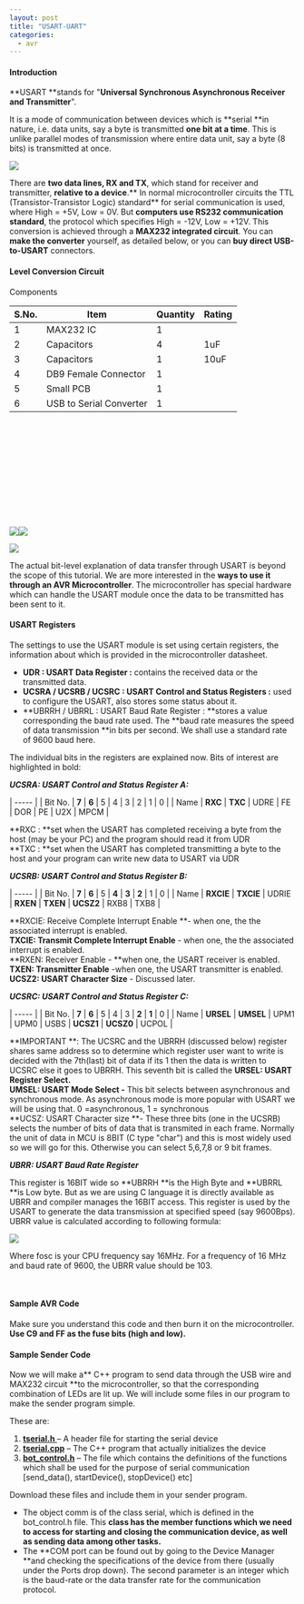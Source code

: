```yaml
---
layout: post
title: "USART-UART"
categories:
  - avr
---
```


#### Introduction

**USART **stands for "**Universal Synchronous Asynchronous Receiver and Transmitter**".

It is a mode of communication between devices which is **serial **in nature, i.e. data units, say a byte is transmitted **one bit at a time**. This is unlike parallel modes of transmission where entire data unit, say a byte (8 bits) is transmitted at once.

**![][1]**

There are **two data lines, RX and TX**, which stand for receiver and transmitter, **relative to a device**.** In normal microcontroller circuits the TTL (Transistor-Transistor Logic) standard** for serial communication is used, where High = +5V, Low = 0V. But **computers use RS232 communication standard**, the protocol which specifies High = -12V, Low = +12V. This conversion is achieved through a **MAX232 integrated circuit**. You can **make the converter** yourself, as detailed below, or you can **buy direct USB-to-USART** connectors.

#### Level Conversion Circuit

Components

| S.No. | Item                    | Quantity | Rating |
| ----- | ----------------------- | -------- | ------ |
| 1     | MAX232 IC               | 1        |        |
| 2     | Capacitors              | 4        | 1uF    |
| 3     | Capacitors              | 1        | 10uF   |
| 4     | DB9 Female Connector    | 1        |        |
| 5     | Small PCB               | 1        |        |
| 6     | USB to Serial Converter | 1        |        |

 

 

 

 

 

 

**![][2]![][3]**

**![][4]**

The actual bit-level explanation of data transfer through USART is beyond the scope of this tutorial. We are more interested in the **ways to use it through an AVR Microcontroller**. The microcontroller has special hardware which can handle the USART module once the data to be transmitted has been sent to it.

#### USART Registers

The settings to use the USART module is set using certain registers, the information about which is provided in the microcontroller datasheet.

* **UDR : USART Data Register :** contains the received data or the transmitted data.
* **UCSRA / UCSRB / UCSRC : USART Control and Status Registers :** used to configure the USART, also stores some status about it.
* **UBRRH / UBRRL : USART Baud Rate Register : **stores a value corresponding the baud rate used. The **baud rate measures the speed of data transmission **in bits per second. We shall use a standard rate of 9600 baud here.

The individual bits in the registers are explained now. Bits of interest are highlighted in bold:

_**UCSRA: USART Control and Status Register A:**_

| ----- |
|  Bit No. |  **7** |  **6** |  5 |  4 |  3 |  2 |  1 |  0 |
|  Name |  **RXC** |  **TXC** |  UDRE |  FE |  DOR |  PE |  U2X |  MPCM |

**RXC : **set when the USART has completed receiving a byte from the host (may be your PC) and the program should read it from UDR  
**TXC : **set when the USART has completed transmitting a byte to the host and your program can write new data to USART via UDR

_**UCSRB: USART Control and Status Register B:**_

| ----- |
|  Bit No. |  **7** |  **6** |  5 |  **4** |  **3** |  **2** |  1 |  0 |
|  Name |  **RXCIE** |  **TXCIE** |  UDRIE |  **RXEN** |  **TXEN** |  **UCSZ2** |  RXB8 |  TXB8 |

**RXCIE: Receive Complete Interrupt Enable **\- when one, the the associated interrupt is enabled.  
**TXCIE: Transmit Complete Interrupt Enable** \- when one, the the associated interrupt is enabled.  
**RXEN: Receiver Enable - **when one, the USART receiver is enabled.  
**TXEN: Transmitter Enable** -when one, the USART transmitter is enabled.  
**UCSZ2: USART Character Size** \- Discussed later.

_**UCSRC: USART Control and Status Register C:**_

| ----- |
|  Bit No. |  **7** |  **6** |  5 |  4 |  3 |  **2** |  **1** |  0 |
|  Name |  **URSEL** |  **UMSEL** |  UPM1 |  UPM0 |  USBS |  **UCSZ1** |  **UCSZ0** |  UCPOL |

**IMPORTANT **: The UCSRC and the UBRRH (discussed below) register shares same address so to determine which register user want to write is decided with the 7th(last) bit of data if its 1 then the data is written to UCSRC else it goes to UBRRH. This seventh bit is called the **URSEL: USART Register Select.**  
**UMSEL: USART Mode Select -** This bit selects between asynchronous and synchronous mode. As asynchronous mode is more popular with USART we will be using that. 0 =asynchronous, 1 = synchronous  
**UCSZ: USART Character size **\- These three bits (one in the UCSRB) selects the number of bits of data that is transmited in each frame. Normally the unit of data in MCU is 8BIT (C type "char") and this is most widely used so we will go for this. Otherwise you can select 5,6,7,8 or 9 bit frames.

_**UBRR: USART Baud Rate Register**_

This register is 16BIT wide so **UBRRH **is the High Byte and **UBRRL **is Low byte. But as we are using C language it is directly available as UBRR and compiler manages the 16BIT access. This register is used by the USART to generate the data transmission at specified speed (say 9600Bps). UBRR value is calculated according to following formula:

**![][5]**

Where fosc is your CPU frequency say 16MHz. For a frequency of 16 MHz and baud rate of 9600, the UBRR value should be 103.

 

#### Sample AVR Code

Make sure you understand this code and then burn it on the microcontroller. **Use C9 and FF as the fuse bits (high and low).**

#### Sample Sender Code

Now we will make a** C++ program to send data through the USB wire and MAX232 circuit **to the microcontroller, so that the corresponding combination of LEDs are lit up. We will include some files in our program to make the sender program simple.

These are:

1. [**tserial.h** ][6]– A header file for starting the serial device
2. [**tserial.cpp**][7] – The C++ program that actually initializes the device
3. [**bot_control.h**][8] – The file which contains the definitions of the functions which shall be used for the purpose of serial communication [send_data(), startDevice(), stopDevice() etc]

Download these files and include them in your sender program.

* The object comm is of the class serial, which is defined in the bot_control.h file. This **class has the member functions which we need to access for starting and closing the communication device, as well as sending data among other tasks.**
* The **COM port can be found out by going to the Device Manager **and checking the specifications of the device from there (usually under the Ports drop down). The second parameter is an integer which is the baud-rate or the data transfer rate for the communication protocol.

[1]: https://docs.google.com/drawings/image?id=slvYquHXgUeM4iu0DpvfvgQ&w=610&h=162&rev=37&ac=1
[2]: https://lh3.googleusercontent.com/HQzmQjHO3DndpVzqQg89hUX0opwL0BEbIcdgEN3N0SrxzkAW57tDe5eZcvvIHmSfU3ETnTTSrbrvPMNSQ_qdCh5Ra4klcv7jzVMGS1OVKwrt3mULGVY
[3]: https://lh4.googleusercontent.com/QFX0a7LtoebctZ__9JGofxk6d1ZWVkVd1A0BwRz6Kh34y56uDpI6EWEZk8VKnekIiKXIQS-lkz3L2dPGJFkNWcBd4eB8A7UeStQb7onw0A3y-oz7xh8
[4]: https://lh4.googleusercontent.com/ycy-4nB7P8hulU9kHrA5AAp1E3hShatCMKRDso2mVhrQGb9wvrfC9ivPdBiSYyGhmhS_UvmFdcChQ6jZ09TgepTPlHtwOUcGouKW-I5gMrYs2IQZBeY
[5]: https://lh4.googleusercontent.com/1hOAVMtlBCCCWV6x1Ew_ZKn9H_K1Z1OOKK_YufokmXQLHQ2VDFY_Fv6ztcBmkZEzNcLh-YrQg7BmInjl58EybrG81_f50fPXQFH-FsFF9X9BNrYyUbI
[6]: http://robotix.in/samplecode/tserial.h
[7]: http://robotix.in/samplecode/tserial.cpp
[8]: http://robotix.in/samplecode/bot_control.h
